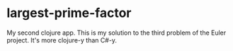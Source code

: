 # largest-prime-factor

My second clojure app. This is my solution to the third problem of the Euler project. It's more clojure-y than C#-y.

